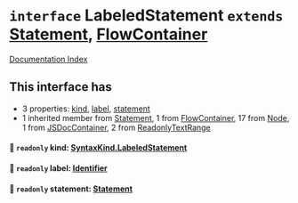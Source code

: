 # `interface` LabeledStatement `extends` [Statement](../interface.Statement/README.md), [FlowContainer](../interface.FlowContainer/README.md)

[Documentation Index](../README.md)

## This interface has

- 3 properties:
[kind](#-readonly-kind-syntaxkindlabeledstatement),
[label](#-readonly-label-identifier),
[statement](#-readonly-statement-statement)
- 1 inherited member from [Statement](../interface.Statement/README.md), 1 from [FlowContainer](../interface.FlowContainer/README.md), 17 from [Node](../interface.Node/README.md), 1 from [JSDocContainer](../interface.JSDocContainer/README.md), 2 from [ReadonlyTextRange](../interface.ReadonlyTextRange/README.md)


#### 📄 `readonly` kind: [SyntaxKind.LabeledStatement](../enum.SyntaxKind/README.md#labeledstatement--256)



#### 📄 `readonly` label: [Identifier](../interface.Identifier/README.md)



#### 📄 `readonly` statement: [Statement](../interface.Statement/README.md)



